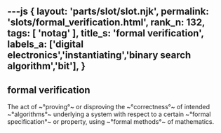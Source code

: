 ---js
{
  layout: 'parts/slot/slot.njk',
  permalink: 'slots/formal_verification.html',
  rank_n: 132,
  tags: [ 'notag' ],
  title_s: 'formal verification',
  labels_a: ['digital electronics','instantiating','binary search algorithm','bit'],
}
---
## formal verification

The act of ~°proving°~ or disproving the ~°correctness°~ of intended ~°algorithms°~ underlying a system with respect to a certain ~°formal specification°~ or property, using ~°formal methods°~ of mathematics.
